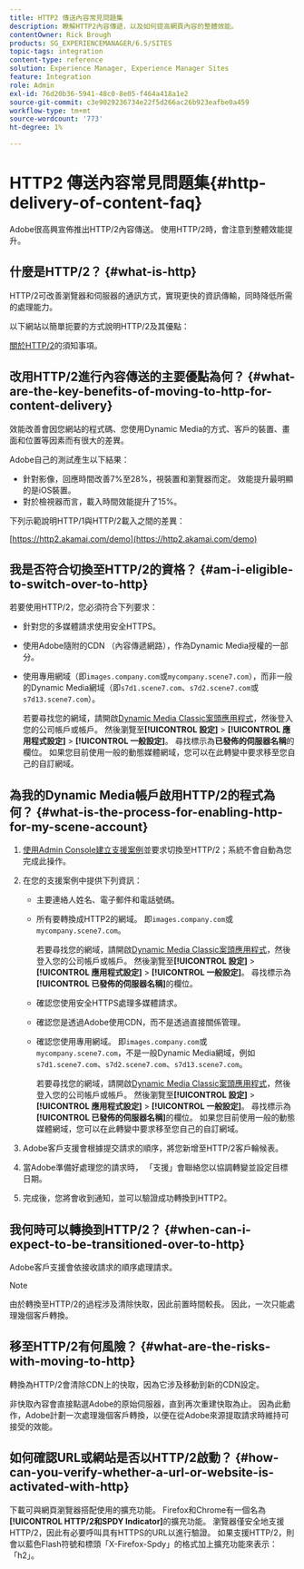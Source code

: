 ```yaml
---
title: HTTP2 傳送內容常見問題集
description: 瞭解HTTP2內容傳遞，以及如何提高網頁內容的整體效能。
contentOwner: Rick Brough
products: SG_EXPERIENCEMANAGER/6.5/SITES
topic-tags: integration
content-type: reference
solution: Experience Manager, Experience Manager Sites
feature: Integration
role: Admin
exl-id: 76d20b36-5941-48c0-8e05-f464a418a1e2
source-git-commit: c3e9029236734e22f5d266ac26b923eafbe0a459
workflow-type: tm+mt
source-wordcount: '773'
ht-degree: 1%

---
```


# HTTP2 傳送內容常見問題集{#http-delivery-of-content-faq}

Adobe很高興宣佈推出HTTP/2內容傳送。 使用HTTP/2時，會注意到整體效能提升。

## 什麼是HTTP/2？ {#what-is-http}

HTTP/2可改善瀏覽器和伺服器的通訊方式，實現更快的資訊傳輸，同時降低所需的處理能力。

以下網站以簡單扼要的方式說明HTTP/2及其優點：

[關於HTTP/2](https://www.engadget.com/2015-02-24-what-you-need-to-know-about-http-2.html)的須知事項。

## 改用HTTP/2進行內容傳送的主要優點為何？ {#what-are-the-key-benefits-of-moving-to-http-for-content-delivery}

效能改善會因您網站的程式碼、您使用Dynamic Media的方式、客戶的裝置、畫面和位置等因素而有很大的差異。

Adobe自己的測試產生以下結果：

* 針對影像，回應時間改善7%至28%，視裝置和瀏覽器而定。 效能提升最明顯的是iOS裝置。
* 對於檢視器而言，載入時間效能提升了15%。

下列示範說明HTTP/1與HTTP/2載入之間的差異：

[https://http2.akamai.com/demo](https://http2.akamai.com/demo)

## 我是否符合切換至HTTP/2的資格？ {#am-i-eligible-to-switch-over-to-http}

若要使用HTTP/2，您必須符合下列要求：

* 針對您的多媒體請求使用安全HTTPS。
* 使用Adobe隨附的CDN （內容傳遞網路），作為Dynamic Media授權的一部分。
* 使用專用網域（即`images.company.com`或`mycompany.scene7.com`），而非一般的Dynamic Media網域（即`s7d1.scene7.com`、`s7d2.scene7.com`或`s7d13.scene7.com`）。

  若要尋找您的網域，請開啟[Dynamic Media Classic案頭應用程式](https://experienceleague.adobe.com/docs/dynamic-media-classic/using/getting-started/signing-out.html?lang=zh-Hant#getting-started)，然後登入您的公司帳戶或帳戶。 然後瀏覽至&#x200B;**[!UICONTROL 設定]** > **[!UICONTROL 應用程式設定]** > **[!UICONTROL 一般設定]**。 尋找標示為&#x200B;**已發佈的伺服器名稱**&#x200B;的欄位。 如果您目前使用一般的動態媒體網域，您可以在此轉變中要求移至您自己的自訂網域。

## 為我的Dynamic Media帳戶啟用HTTP/2的程式為何？ {#what-is-the-process-for-enabling-http-for-my-scene-account}

1. [使用Admin Console建立支援案例](https://helpx.adobe.com/tw/enterprise/using/support-for-experience-cloud.html)並要求切換至HTTP/2；系統不會自動為您完成此操作。
1. 在您的支援案例中提供下列資訊：

   * 主要連絡人姓名、電子郵件和電話號碼。
   * 所有要轉換成HTTP2的網域。 即`images.company.com`或`mycompany.scene7.com`。

     若要尋找您的網域，請開啟[Dynamic Media Classic案頭應用程式](https://experienceleague.adobe.com/docs/dynamic-media-classic/using/getting-started/signing-out.html?lang=zh-Hant#getting-started)，然後登入您的公司帳戶或帳戶。 然後瀏覽至&#x200B;**[!UICONTROL 設定]** > **[!UICONTROL 應用程式設定]** > **[!UICONTROL 一般設定]**。 尋找標示為&#x200B;**[!UICONTROL 已發佈的伺服器名稱]**&#x200B;的欄位。

   * 確認您使用安全HTTPS處理多媒體請求。
   * 確認您是透過Adobe使用CDN，而不是透過直接關係管理。
   * 確認您使用專用網域。 即`images.company.com`或`mycompany.scene7.com`，不是一般Dynamic Media網域，例如`s7d1.scene7.com`、`s7d2.scene7.com`、`s7d13.scene7.com`。

     若要尋找您的網域，請開啟[Dynamic Media Classic案頭應用程式](https://experienceleague.adobe.com/docs/dynamic-media-classic/using/getting-started/signing-out.html?lang=zh-Hant#getting-started)，然後登入您的公司帳戶或帳戶。 然後瀏覽至&#x200B;**[!UICONTROL 設定]** > **[!UICONTROL 應用程式設定]** > **[!UICONTROL 一般設定]**。 尋找標示為&#x200B;**[!UICONTROL 已發佈的伺服器名稱]**&#x200B;的欄位。 如果您目前使用一般的動態媒體網域，您可以在此轉變中要求移至您自己的自訂網域。

1. Adobe客戶支援會根據提交請求的順序，將您新增至HTTP/2客戶輪候表。
1. 當Adobe準備好處理您的請求時， 「支援」會聯絡您以協調轉變並設定目標日期。
1. 完成後，您將會收到通知，並可以驗證成功轉換到HTTP2。

## 我何時可以轉換到HTTP/2？ {#when-can-i-expect-to-be-transitioned-over-to-http}

Adobe客戶支援會依接收請求的順序處理請求。

>[!NOTE]
>
>由於轉換至HTTP/2的過程涉及清除快取，因此前置時間較長。 因此，一次只能處理幾個客戶轉換。

## 移至HTTP/2有何風險？ {#what-are-the-risks-with-moving-to-http}

轉換為HTTP/2會清除CDN上的快取，因為它涉及移動到新的CDN設定。

非快取內容會直接點選Adobe的原始伺服器，直到再次重建快取為止。 因為此動作，Adobe計劃一次處理幾個客戶轉換，以便在從Adobe來源提取請求時維持可接受的效能。

## 如何確認URL或網站是否以HTTP/2啟動？ {#how-can-you-verify-whether-a-url-or-website-is-activated-with-http}

下載可與網頁瀏覽器搭配使用的擴充功能。 Firefox和Chrome有一個名為&#x200B;**[!UICONTROL HTTP/2和SPDY Indicator]**&#x200B;的擴充功能。 瀏覽器僅安全地支援HTTP/2，因此有必要呼叫具有HTTPS的URL以進行驗證。 如果支援HTTP/2，則會以藍色Flash符號和標頭「X-Firefox-Spdy」的格式加上擴充功能來表示：「h2」。
